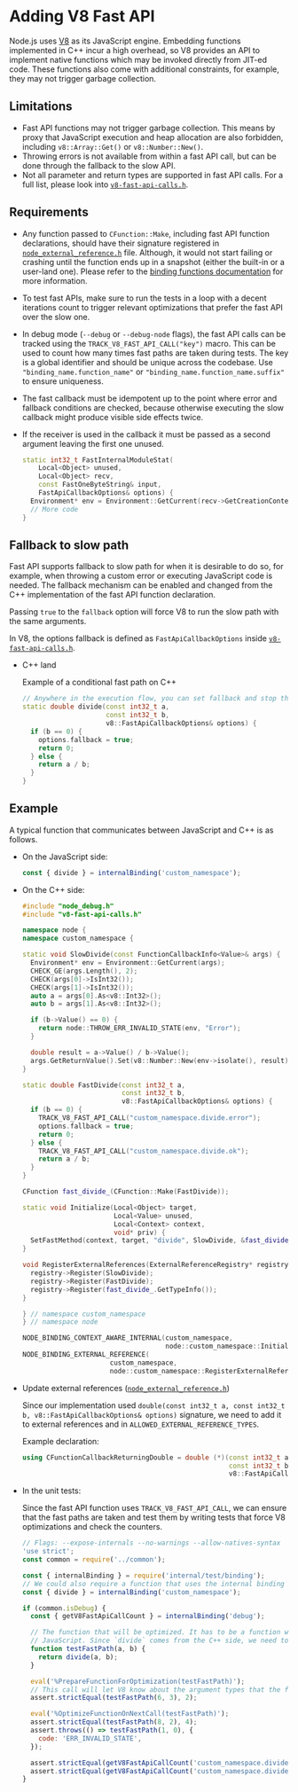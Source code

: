 # Adding V8 Fast API

Node.js uses [V8](https://v8.dev/) as its JavaScript engine.
Embedding functions implemented in C++ incur a high overhead, so V8
provides an API to implement native functions which may be invoked directly
from JIT-ed code. These functions also come with additional constraints,
for example, they may not trigger garbage collection.

## Limitations

* Fast API functions may not trigger garbage collection. This means by proxy
  that JavaScript execution and heap allocation are also forbidden, including
  `v8::Array::Get()` or `v8::Number::New()`.
* Throwing errors is not available from within a fast API call, but can be done
  through the fallback to the slow API.
* Not all parameter and return types are supported in fast API calls.
  For a full list, please look into
  [`v8-fast-api-calls.h`](../../deps/v8/include/v8-fast-api-calls.h).

## Requirements

* Any function passed to `CFunction::Make`, including fast API function
  declarations, should have their signature registered in
  [`node_external_reference.h`](../../src/node_external_reference.h) file.
  Although, it would not start failing or crashing until the function ends up
  in a snapshot (either the built-in or a user-land one). Please refer to the
  [binding functions documentation](../../src/README.md#binding-functions) for more
  information.
* To test fast APIs, make sure to run the tests in a loop with a decent
  iterations count to trigger relevant optimizations that prefer the fast API
  over the slow one.
* In debug mode (`--debug` or `--debug-node` flags), the fast API calls can be
  tracked using the `TRACK_V8_FAST_API_CALL("key")` macro. This can be used to
  count how many times fast paths are taken during tests. The key is a global
  identifier and should be unique across the codebase.
  Use `"binding_name.function_name"` or `"binding_name.function_name.suffix"` to
  ensure uniqueness.
* The fast callback must be idempotent up to the point where error and fallback
  conditions are checked, because otherwise executing the slow callback might
  produce visible side effects twice.
* If the receiver is used in the callback it must be passed as a second argument
  leaving the first one unused.

  ```cpp
  static int32_t FastInternalModuleStat(
      Local<Object> unused,
      Local<Object> recv,
      const FastOneByteString& input,
      FastApiCallbackOptions& options) {
    Environment* env = Environment::GetCurrent(recv->GetCreationContextChecked());
    // More code
  }
  ```

## Fallback to slow path

Fast API supports fallback to slow path for when it is desirable to do so,
for example, when throwing a custom error or executing JavaScript code is
needed. The fallback mechanism can be enabled and changed from the C++
implementation of the fast API function declaration.

Passing `true` to the `fallback` option will force V8 to run the slow path
with the same arguments.

In V8, the options fallback is defined as `FastApiCallbackOptions` inside
[`v8-fast-api-calls.h`](../../deps/v8/include/v8-fast-api-calls.h).

* C++ land

  Example of a conditional fast path on C++

  ```cpp
  // Anywhere in the execution flow, you can set fallback and stop the execution.
  static double divide(const int32_t a,
                       const int32_t b,
                       v8::FastApiCallbackOptions& options) {
    if (b == 0) {
      options.fallback = true;
      return 0;
    } else {
      return a / b;
    }
  }
  ```

## Example

A typical function that communicates between JavaScript and C++ is as follows.

* On the JavaScript side:

  ```js
  const { divide } = internalBinding('custom_namespace');
  ```

* On the C++ side:

  ```cpp
  #include "node_debug.h"
  #include "v8-fast-api-calls.h"

  namespace node {
  namespace custom_namespace {

  static void SlowDivide(const FunctionCallbackInfo<Value>& args) {
    Environment* env = Environment::GetCurrent(args);
    CHECK_GE(args.Length(), 2);
    CHECK(args[0]->IsInt32());
    CHECK(args[1]->IsInt32());
    auto a = args[0].As<v8::Int32>();
    auto b = args[1].As<v8::Int32>();

    if (b->Value() == 0) {
      return node::THROW_ERR_INVALID_STATE(env, "Error");
    }

    double result = a->Value() / b->Value();
    args.GetReturnValue().Set(v8::Number::New(env->isolate(), result));
  }

  static double FastDivide(const int32_t a,
                           const int32_t b,
                           v8::FastApiCallbackOptions& options) {
    if (b == 0) {
      TRACK_V8_FAST_API_CALL("custom_namespace.divide.error");
      options.fallback = true;
      return 0;
    } else {
      TRACK_V8_FAST_API_CALL("custom_namespace.divide.ok");
      return a / b;
    }
  }

  CFunction fast_divide_(CFunction::Make(FastDivide));

  static void Initialize(Local<Object> target,
                         Local<Value> unused,
                         Local<Context> context,
                         void* priv) {
    SetFastMethod(context, target, "divide", SlowDivide, &fast_divide_);
  }

  void RegisterExternalReferences(ExternalReferenceRegistry* registry) {
    registry->Register(SlowDivide);
    registry->Register(FastDivide);
    registry->Register(fast_divide_.GetTypeInfo());
  }

  } // namespace custom_namespace
  } // namespace node

  NODE_BINDING_CONTEXT_AWARE_INTERNAL(custom_namespace,
                                      node::custom_namespace::Initialize);
  NODE_BINDING_EXTERNAL_REFERENCE(
                        custom_namespace,
                        node::custom_namespace::RegisterExternalReferences);
  ```

* Update external references ([`node_external_reference.h`](../../src/node_external_reference.h))

  Since our implementation used
  `double(const int32_t a, const int32_t b, v8::FastApiCallbackOptions& options)`
  signature, we need to add it to external references and in
  `ALLOWED_EXTERNAL_REFERENCE_TYPES`.

  Example declaration:

  ```cpp
  using CFunctionCallbackReturningDouble = double (*)(const int32_t a,
                                                      const int32_t b,
                                                      v8::FastApiCallbackOptions& options);
  ```

* In the unit tests:

  Since the fast API function uses `TRACK_V8_FAST_API_CALL`, we can ensure that
  the fast paths are taken and test them by writing tests that force
  V8 optimizations and check the counters.

  ```js
  // Flags: --expose-internals --no-warnings --allow-natives-syntax
  'use strict';
  const common = require('../common');

  const { internalBinding } = require('internal/test/binding');
  // We could also require a function that uses the internal binding internally.
  const { divide } = internalBinding('custom_namespace');

  if (common.isDebug) {
    const { getV8FastApiCallCount } = internalBinding('debug');

    // The function that will be optimized. It has to be a function written in
    // JavaScript. Since `divide` comes from the C++ side, we need to wrap it.
    function testFastPath(a, b) {
      return divide(a, b);
    }

    eval('%PrepareFunctionForOptimization(testFastPath)');
    // This call will let V8 know about the argument types that the function expects.
    assert.strictEqual(testFastPath(6, 3), 2);

    eval('%OptimizeFunctionOnNextCall(testFastPath)');
    assert.strictEqual(testFastPath(8, 2), 4);
    assert.throws(() => testFastPath(1, 0), {
      code: 'ERR_INVALID_STATE',
    });

    assert.strictEqual(getV8FastApiCallCount('custom_namespace.divide.ok'), 1);
    assert.strictEqual(getV8FastApiCallCount('custom_namespace.divide.error'), 1);
  }
  ```
